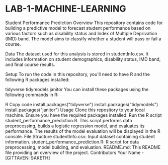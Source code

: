 # LAB-1-MACHINE-LEARNING


Student Performance Prediction
Overview
This repository contains code for building a predictive model to forecast student performance based on various factors such as disability status and Index of Multiple Deprivation (IMD) band. The model aims to classify whether a student will pass or fail a course.

Data
The dataset used for this analysis is stored in studentInfo.csv. It includes information on student demographics, disability status, IMD band, and final course results.

Setup
To run the code in this repository, you'll need to have R and the following R packages installed:

tidyverse
tidymodels
janitor
You can install these packages using the following commands in R:

R
Copy code
install.packages("tidyverse")
install.packages("tidymodels")
install.packages("janitor")
Usage
Clone this repository to your local machine.
Ensure you have the required packages installed.
Run the R script student_performance_prediction.R. This script performs data preprocessing, builds a logistic regression model, and evaluates its performance.
The results of the model evaluation will be displayed in the R console.
File Structure
studentInfo.csv: Input dataset containing student information.
student_performance_prediction.R: R script for data preprocessing, model building, and evaluation.
README.md: This README file providing an overview of the project.
Contributors
Your Name - [GITTAVENI SAKETH]

